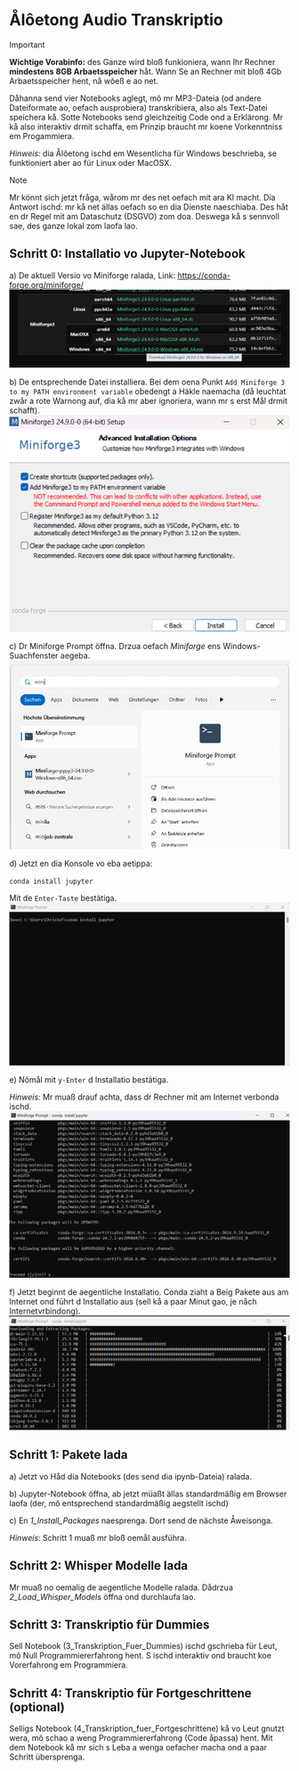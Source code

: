 # Ålôetong Audio Transkriptio

> [!IMPORTANT]
> **Wichtige Vorabinfo:** des Ganze wird bloß funkioniera, wann Ihr Rechner **mindestens 8GB Arbaetsspeicher** håt. Wann Se an Rechner mit bloß 4Gb Arbaetsspeicher hent, nå wôeß e ao net.


Dåhanna send vier Notebooks aglegt, mô mr MP3-Dateia (od andere Dateiformate ao, oefach ausprobiera) transkribiera, also als Text-Datei speichera kå. Sotte Notebooks send gleichzeitig Code ond a Erklärong. Mr kå also interaktiv drmit schaffa, em Prinzip braucht mr koene Vorkenntniss em Progammiera.

*Hinweis:* dia Ålôetong ischd em Wesentlicha für Windows beschrieba, se funktioniert aber ao für Linux oder MacOSX.

> [!NOTE]
> Mr könnt sich jetzt fråga, wårom mr des net oefach mit ara KI macht. Dia Antwort ischd: mr kå net ällas oefach so en dia Dienste naeschiaba. Des håt en dr Regel mit am Dataschutz (DSGVO) zom doa. Deswega kå s sennvoll sae, des ganze lokal zom laofa lao.

## Schritt 0: Installatio vo Jupyter-Notebook 

a) De aktuell Versio vo Miniforge ralada, Link: https://conda-forge.org/miniforge/
![](https://github.com/christofschroth/Audio-Transkription/blob/main/Images/Miniforge-1-Download.png)


b) De entsprechende Datei installiera. Bei dem oena Punkt `Add Miniforge 3 to my PATH environment variable` obedengt a Häkle naemacha (då leuchtat zwår a rote Warnong auf, dia kå mr aber ignoriera, wann mr s erst Mål drmit schafft).
![](https://github.com/christofschroth/Audio-Transkription/blob/main/Images/Miniforge-2-Hinweis-Path.png)


c) Dr Miniforge Prompt öffna. Drzua oefach *Miniforge* ens Windows-Suachfenster aegeba.
![](https://github.com/christofschroth/Audio-Transkription/blob/main/Images/Miniforge-3-StartConsole.png)


d) Jetzt en dia Konsole vo eba aetippa: 

`conda install jupyter`

Mit de `Enter-Taste` bestätiga.
![](https://github.com/christofschroth/Audio-Transkription/blob/main/Images/Miniforge-4-CondaInstall.png)


e) Nômål mit `y-Enter` d Installatio bestätiga.

*Hinweis:* Mr muaß drauf achta, dass dr Rechner mit am Internet verbonda ischd.
![](https://github.com/christofschroth/Audio-Transkription/blob/main/Images/Miniforge-5-Install_y.png)


f) Jetzt beginnt de aegentliche Installatio. Conda ziaht a Beig Pakete aus am Internet ond führt d Installatio aus (sell kå a paar Minut gao, je nåch Internetvrbindong).
![](https://github.com/christofschroth/Audio-Transkription/blob/main/Images/Miniforge-Install-6-Pakete.png)

## Schritt 1: Pakete lada

a) Jetzt vo Håd dia Notebooks (des send dia ipynb-Dateia) ralada.

b) Jupyter-Notebook öffna, ab jetzt müaßt ällas standardmäßig em Browser laofa (der, mô entsprechend standardmäßig aegstellt ischd)

c) En *1_Install_Packages* naesprenga. Dort send de nächste Åweisonga.

*Hinweis*: Schritt 1 muaß mr bloß oemål ausführa.

## Schritt 2: Whisper Modelle lada

Mr muaß no oemalig de aegentliche Modelle ralada. Dådrzua *2_Load_Whisper_Models* öffna ond durchlaufa lao.

## Schritt 3: Transkriptio für Dummies

Sell Notebook (3_Transkription_Fuer_Dummies) ischd gschrieba für Leut, mô Null Programmiererfahrong hent. S ischd interaktiv ond braucht koe Vorerfahrong em Programmiera. 

## Schritt 4: Transkriptio für Fortgeschrittene (optional)

Selligs Notebook (4_Transkription_fuer_Fortgeschrittene) kå vo Leut gnutzt wera, mô schao a weng Programmiererfahrong (Code åpassa) hent. 
Mit dem Notebook kå mr sich s Leba a wenga oefacher macha ond a paar Schritt übersprenga.